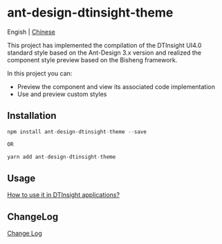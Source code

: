 # ant-design-dtinsight-theme

Engish | [Chinese](./README_zh.md)

This project has implemented the compilation of the DTInsight UI4.0 standard style based on the Ant-Design 3.x version and realized the component style preview based on the Bisheng framework.

In this project you can:

- Preview the component and view its associated code implementation
- Use and preview custom styles

## Installation

```javascript
npm install ant-design-dtinsight-theme --save

OR

yarn add ant-design-dtinsight-theme
```

## Usage

[How to use it in DTInsight applications?](./docs/react/getting-started.zh-CN.md)

## ChangeLog

[Change Log](./docs/react/change-log.zh-CN.md)

